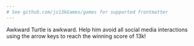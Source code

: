 ```yaml
---
# See github.com/js13kGames/games for supported frontmatter
---
```

Awkward Turtle is awkward. Help him avoid all social media interactions using the arrow keys to reach the winning score of 13k!